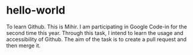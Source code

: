 # hello-world
To learn Github.
This is Mihir. I am participating in Google Code-in for the second time this year.
Through this task, I intend to learn the usage and accessibility of Github.
The aim of the task is to create a pull request and then merge it. 
